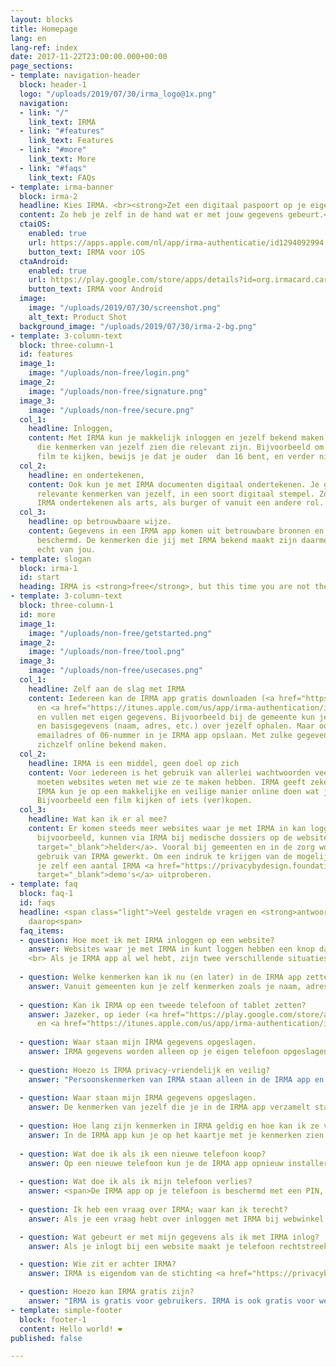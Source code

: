 ```yaml
---
layout: blocks
title: Homepage
lang: en
lang-ref: index
date: 2017-11-22T23:00:00.000+00:00
page_sections:
- template: navigation-header
  block: header-1
  logo: "/uploads/2019/07/30/irma_logo@1x.png"
  navigation:
  - link: "/"
    link_text: IRMA
  - link: "#features"
    link_text: Features
  - link: "#more"
    link_text: More
  - link: "#faqs"
    link_text: FAQs
- template: irma-banner
  block: irma-2
  headline: Kies IRMA. <br><strong>Zet een digitaal paspoort op je eigen mobiel.</strong>
  content: Zo heb je zelf in de hand wat er met jouw gegevens gebeurt.<br>
  ctaiOS:
    enabled: true
    url: https://apps.apple.com/nl/app/irma-authenticatie/id1294092994
    button_text: IRMA voor iOS
  ctaAndroid:
    enabled: true
    url: https://play.google.com/store/apps/details?id=org.irmacard.cardemu
    button_text: IRMA voor Android
  image:
    image: "/uploads/2019/07/30/screenshot.png"
    alt_text: Product Shot
  background_image: "/uploads/2019/07/30/irma-2-bg.png"
- template: 3-column-text
  block: three-column-1
  id: features
  image_1:
    image: "/uploads/non-free/login.png"
  image_2:
    image: "/uploads/non-free/signature.png"
  image_3:
    image: "/uploads/non-free/secure.png"
  col_1:
    headline: Inloggen,
    content: Met IRMA kun je makkelijk inloggen en jezelf bekend maken. Je laat alleen
      die kenmerken van jezelf zien die relevant zijn. Bijvoorbeeld om een bepaalde
      film te kijken, bewijs je dat je ouder  dan 16 bent, en verder niets.
  col_2:
    headline: en ondertekenen,
    content: Ook kun je met IRMA documenten digitaal ondertekenen. Je gebruikt alleen
      relevante kenmerken van jezelf, in een soort digitaal stempel. Zo kun je met
      IRMA ondertekenen als arts, als burger of vanuit een andere rol.
  col_3:
    headline: op betrouwbaare wijze.
    content: Gegevens in een IRMA app komen uit betrouwbare bronnen en zijn cryptografisch
      beschermd. De kenmerken die jij met IRMA bekend maakt zijn daarmee echt, en
      echt van jou.
- template: slogan
  block: irma-1
  id: start
  heading: IRMA is <strong>free</strong>, but this time you are not the product.
- template: 3-column-text
  block: three-column-1
  id: more
  image_1:
    image: "/uploads/non-free/getstarted.png"
  image_2:
    image: "/uploads/non-free/tool.png"
  image_3:
    image: "/uploads/non-free/usecases.png"
  col_1:
    headline: Zelf aan de slag met IRMA
    content: Iedereen kan de IRMA app gratis downloaden (<a href="https://play.google.com/store/apps/details?id=org.irmacard.cardemu">Android</a>
      en <a href="https://itunes.apple.com/us/app/irma-authentication/id1294092994">iOS</a>)
      en vullen met eigen gegevens. Bijvoorbeeld bij de gemeente kun je inlogggen
      en basisgegevens (naam, adres, etc.) over jezelf ophalen. Maar ook kun je jouw
      emailadres of 06-nummer in je IRMA app opslaan. Met zulke gegevens kan iedereen
      zichzelf online bekend maken.
  col_2:
    headline: IRMA is een middel, geen doel op zich
    content: Voor iedereen is het gebruik van allerlei wachtwoorden veel gedoe. Toch
      moeten websites weten met wie ze te maken hebben. IRMA geeft zekerheid. Met
      IRMA kun je op een makkelijke en veilige manier online doen wat je wil doen.
      Bijvoorbeeld een film kijken of iets (ver)kopen.
  col_3:
    headline: Wat kan ik er al mee?
    content: Er komen steeds meer websites waar je met IRMA in kan loggen. Artsen,
      bijvoorbeeld, kunnen via IRMA bij medische dossiers op de website <a href="https://www.helder.health"
      target="_blank">helder</a>. Vooral bij gemeenten en in de zorg wordt aan verder
      gebruik van IRMA gewerkt. Om een indruk te krijgen van de mogelijkheden kun
      je zelf een aantal IRMA <a href="https://privacybydesign.foundation/demo/"
      target="_blank">demo's</a> uitproberen.
- template: faq
  block: faq-1
  id: faqs
  headline: <span class="light">Veel gestelde vragen en <strong>antwoorden</strong>
    daarop<span>
  faq_items:
  - question: Hoe moet ik met IRMA inloggen op een website?
    answer: Websites waar je met IRMA in kunt loggen hebben een knop daarvoor, waar bijvoorbeeld op staat <em>Log in met IRMA</em>. Als je de IRMA app nog niet op je telefoon hebt zul je die eerst moeten installeren en vullen met de kenmerken die je nodig hebt. 
    <br> Als je IRMA app al wel hebt, zijn twee verschillende situaties<span>:</span><ul class="indent"><li> Als je de website bekijkt op je computer of laptop en je drukt op die login knop verschijnt er een QR code. Je opent dan de IRMA app op je telefoon met je PIN. Onderaan in de app zit een knopje waarmee je de QR code kunt scannen. In de app krijg je dan de vraag of je kenmerken waarom de website vraagt wil vrijgeven. Als je op OK klikt, ben je ingelogd.</li><li> Als je de website op je telefoon bekijkt wordt na het indrukken van de login knop automatisch overgeschakeld naar de IRMA app. Daarin verschijnt de vraag of je de gevraagde kenmerken wil vrijgeven. Nadat je op OK hebt gedrukt ga je terug naar de website en ben je ingelogd. Als het goed is gaat je telefoon automatisch terug, maar soms moet je dat met de hand doen.</li></ul><br>Het kan zijn dat de website vraagt om kenmerken die je nog niet in je IRMA app geladen hebt. Dan moet je dat eerst nog even doen voordat je in kunt loggen.
  
  - question: Welke kenmerken kan ik nu (en later) in de IRMA app zetten?
    answer: Vanuit gemeenten kun je zelf kenmerken zoals je naam, adres, geboortedatum, BSN in je IRMA app zetten, maar ook of je bijvoorbeeld ouder dan 18 of 65 bent. Daarnaast kun je een of meer email adressen en mobiele telefoonnummers toevoegen. Studenten en medewerkers in het (hoger) onderwijs kunnen ook hun registratie toevoegen. Medewerkers in de zorg kunnen zogenaamde BIG en AGB registraties toevoegen. Ook vanuit sociale media (LinkedIn, Twitter, Facebook) kun je gegevens laden. Hiermee kun je in veel situaties voldoende van jezelf bekend maken. Naar verwachting zullen de komende tijd nog veel andere bronnen van persoonsgegevens aan IRMA toegevoegd worden, voor gebruikers in het algemeen en ook voor speciale (beroeps)groepen. 
  
  - question: Kan ik IRMA op een tweede telefoon of tablet zetten?
    answer: Jazeker, op ieder (<a href="https://play.google.com/store/apps/details?id=org.irmacard.cardemu">Android</a>
      en <a href="https://itunes.apple.com/us/app/irma-authentication/id1294092994">iOS</a>) apparaat kun je een apart IRMA account openen en vullen met persoonskenmerken. Het is misschien wel verstandig omdat te doen, want als je dan het ene apparaat kwijt bent, kun je nog met een ander inloggen.
  
  - question: Waar staan mijn IRMA gegevens opgeslagen.
    answer: IRMA gegevens worden alleen op je eigen telefoon opgeslagen en nergens anders. Ze staan dus niet ook nog ergens in een cloud. De organistie achter IRMA kan (en wil) niet zien welke kenmerken jij op jouw telefoon opgeslagen hebt en kan ook niet zien waar je ze gebruikt.
  
  - question: Hoezo is IRMA privacy-vriendelijk en veilig?
    answer: "Persoonskenmerken van IRMA staan alleen in de IRMA app en zijn beschermd met een PIN. Je laat alleen die gegevens van jezelf zien die in een bepaalde situatie relevant en nodig zijn. Bijvoorbeeld, om korting te krijgen moet je soms bewijzen dat je student bent; dat kun je met IRMA doen zonder je naam of studie te tonen. Jouw kenmerken in de IRMA app zijn digitaal ondertekend door de bron waar de gegevens vandaan komen. Daardoor kan een website of winkel, waar je jezelf bekend maakt, cryptografisch controleren dat de gegevens echt zijn. Deze uitwisseling van persoonskenmerken vindt rechtstreeks plaats, tussen je telefoon en deze website. Niemand anders kan zien dat jij je daar bekendmaakt. Dit is heel anders dan bij een (privacy-onvriendelijke) login via Facebook, bijvoorbeeld bij een online winkel. Dan vindt de uitwisseling anders plaats: je moet eerst bij Facebook inloggen, waarna Facebook aan de webwinkel vertelt wie je bent. Facebook kan zo profielen opbouwen van wie waar inlogt."
  
  - question: Waar staan mijn IRMA gegevens opgeslagen.
    answer: De kenmerken van jezelf die je in de IRMA app verzamelt staan alleen in de app zelf en worden door IRMA nergens anders opgeslagen. Ze staan dus niet ook nog ergens in een cloud. Als je jouw kenmerken uit de app verwijdert zijn ze ook echt weg. Jij geeft zelf steeds expliciet toestemming voordat deze kenmerken vanuit de IRMA app aan een website doorgegeven worden.
  
  - question: Hoe lang zijn kenmerken in IRMA geldig en hoe kan ik ze verversen?
    answer: In de IRMA app kun je op het kaartje met je kenmerken zien hoe lang ze geldig zijn. Die geldigheidsduur hangt af van het soort gegevens, namelijk van hoe veranderlijk ze zijn. Je naam en geboortedatum zijn vijf jaar geldig, maar je adres slechts een jaar. De uitgever (bron) van kenmerken bepaalt de geldigheidsduur. De geldigheid van IRMA kenmerken kan dus verlopen. De app geeft je daar een waarschuwing voor. Je kunt je kenmerken altijd, ook zonder waarschuwing, verversen door ze opnieuw op te halen bij de bron, net zo als je de eerste keer doet. Bijvoorbeeld, na je 18e verjaardag kun je opnieuw je gegevens bij je gemeente ophalen en heb je als nieuw kenmerk dat je ouder dan 18 bent.
  
  - question: Wat doe ik als ik een nieuwe telefoon koop?
    answer: Op een nieuwe telefoon kun je de IRMA app opnieuw installeren, een nieuw account openen, en je kenmerken opnieuw ophalen. Er is op dit moment geen mogelijkheid om je kenmerken van je oude telefoon over te zetten naar je nieuwe telefoon. Daar wordt wel aan gewerkt. Gelukkig is het niet heel moeilijk om je gegevens opnieuw op te halen. Het kost wel een klein beetje tijd.
  
  - question: Wat doe ik als ik mijn telefoon verlies?
    answer: <span>De IRMA app op je telefoon is beschermd met een PIN, net als je app voor internetbankieren. Wanneer je je telefoon verliest kan een ander dus geen gebruik maken van je IRMA app en zich als jou voordoen. Als je dus een goede PIN gekozen hebt, hoef je je geen zorgen te maken. <br> Je kunt jezelf echter nog beter beschermen:" bij het openen van een IRMA account heb je de optie gekregen om een email adres toe te voegen. Als je dat gedaan hebt, kun je via de <a href="https://privacybydesign.foundation/mijnirma/">MijnIRMA</a> omgeving je IRMA account blokkeren. Dan kan er echt helemaal niks meer met de IRMA app op je oude, verloren telefoon gebeuren. Als je nog geen email adres toegevoegd hebt in MijnIRMA kun je dat alsnog doen, door <a href="https://privacybydesign.foundation/mijnirma/">daar</a> met IRMA zelf in te loggen. Het is verstandig dat te doen. <span>
  
  - question: Ik heb een vraag over IRMA; waar kan ik terecht?
    answer: Als je een vraag hebt over inloggen met IRMA bij webwinkel De Hippe Kip, dan kun je die vraag het beste stellen aan De Hippe Kip zelf. Ook als die website je vraagt IRMA te installeren en dat lukt niet, dan kun je het beste daar met je vragen naar toegaan. Meestal staat er op zulke webpagina's informatie over hoe je vragen kunt stellen en contact op kunt nemen. <br> Als je tenslotte een vraag hebt over het systeem IRMA zelf, dan kun je een berichtje sturen naar het adres <a href="mailto:irma@privacybydesign.foundation">irma@privacybydesign.foundation</a>.

  - question: Wat gebeurt er met mijn gegevens als ik met IRMA inlog?
    answer: Als je inlogt bij een website maakt je telefoon rechtstreeks contact met de website. Nadat jij toestemming gegeven hebt worden de gevraagde kenmerken vanuit jouw telefoon direct aan de website getoond. Daar zit niemand tussen. De IRMA organistie kan jouw kenmerken niet zien — omdat ze alleen op jouw telefoon staan — en kan ook niet zien welke attributen je aan welke website vrijgeeft.

  - question: Wie zit er achter IRMA?
    answer: IRMA is eigendom van de stichting <a href="https://privacybydesign.foundation/">Privacy by Design</a>. Deze stichting is in 2016 voortgekomen uit de <em>Digital Security</em> onderzoeksgroep van de Radboud Universiteit in Nijmegen. De stichting is onafhankelijk en heeft geen doelstelling om winst te maken. Sinds 2019 heeft de stichting Privacy by Design een strategische samenwerking met de stichting Internet Domeinregistratie Nederland (<a href="">SIDN</a>). Mede door deze samenwerking wordt de stabiliteit en continuiteit van IRMA gegarandeerd.

  - question: Hoezo kan IRMA gratis zijn?
    answer: "IRMA is gratis voor gebruikers. IRMA is ook gratis voor websites die gebruikers via IRMA laten inloggen: iedereen kan kenmerken uit een IRMA app opvragen en bekijken, als de gebruiker toestemming geeft. Maar het is <em>niet gratis</em> om kenmerken uit te geven. Niet iedereen kan zomaar kenmerken in IRMA apps zetten; dat zou snel een rommeltje worden. Voor die uitgifte moet betaald worden en moet een contract getekend worden, waarbij de uitgever zich ertoe verplicht om alleen juiste gegevens in de IRMA app van de juiste persoon te zetten. Omdat IRMA een decentraal systeem is, waarbij gegevens alleen op telefoons staan en rechtstreeks met websites uitgewisseld worden, heeft de organisatie achter IRMA relatief weinig te doen. Omdat die organisatie bovendien geen winstoogmerk heeft is IRMA als geheel een goedkoop systeem."
- template: simple-footer
  block: footer-1
  content: Hello world! ❤︎
published: false

---
```

